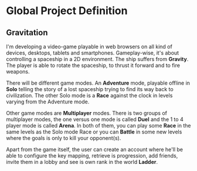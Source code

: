 # Global Project Definition
## Gravitation
I'm developing a video-game playable in web browsers on all kind of devices, desktops, tablets and smartphones.
Gameplay-wise, it's about controlling a spaceship in a 2D environment. The ship suffers from **Gravity**. The player is able to rotate the spaceship, to thrust it forward and to fire weapons.

There will be different game modes. An **Adventure** mode, playable offline in **Solo** telling the story of a lost spaceship trying to find its way back to civilization. The other Solo mode is a **Race** against the clock in levels varying from the Adventure mode.

Other game modes are **Multiplayer** modes. There is two groups of multiplayer modes, the one versus one mode is called **Duel** and the 1 to 4 player mode is called **Arena**. In both of them, you can play some **Race** in the same levels as the Solo mode Race or you can **Battle** in some new levels where the goals is only to kill your opponent(s).

Apart from the game itself, the user can create an account where he'll be able to configure the key mapping, retrieve is progression, add friends, invite them in a lobby and see is own rank in the world **Ladder**.
